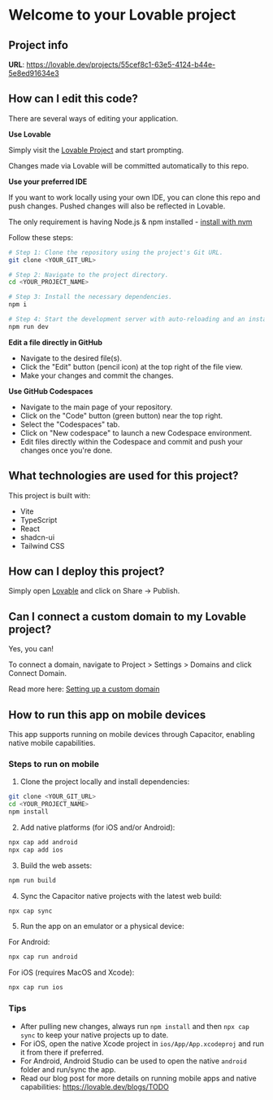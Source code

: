 
# Welcome to your Lovable project

## Project info

**URL**: https://lovable.dev/projects/55cef8c1-63e5-4124-b44e-5e8ed91634e3

## How can I edit this code?

There are several ways of editing your application.

**Use Lovable**

Simply visit the [Lovable Project](https://lovable.dev/projects/55cef8c1-63e5-4124-b44e-5e8ed91634e3) and start prompting.

Changes made via Lovable will be committed automatically to this repo.

**Use your preferred IDE**

If you want to work locally using your own IDE, you can clone this repo and push changes. Pushed changes will also be reflected in Lovable.

The only requirement is having Node.js & npm installed - [install with nvm](https://github.com/nvm-sh/nvm#installing-and-updating)

Follow these steps:

```sh
# Step 1: Clone the repository using the project's Git URL.
git clone <YOUR_GIT_URL>

# Step 2: Navigate to the project directory.
cd <YOUR_PROJECT_NAME>

# Step 3: Install the necessary dependencies.
npm i

# Step 4: Start the development server with auto-reloading and an instant preview.
npm run dev
```

**Edit a file directly in GitHub**

- Navigate to the desired file(s).
- Click the "Edit" button (pencil icon) at the top right of the file view.
- Make your changes and commit the changes.

**Use GitHub Codespaces**

- Navigate to the main page of your repository.
- Click on the "Code" button (green button) near the top right.
- Select the "Codespaces" tab.
- Click on "New codespace" to launch a new Codespace environment.
- Edit files directly within the Codespace and commit and push your changes once you're done.

## What technologies are used for this project?

This project is built with:

- Vite
- TypeScript
- React
- shadcn-ui
- Tailwind CSS

## How can I deploy this project?

Simply open [Lovable](https://lovable.dev/projects/55cef8c1-63e5-4124-b44e-5e8ed91634e3) and click on Share -> Publish.

## Can I connect a custom domain to my Lovable project?

Yes, you can!

To connect a domain, navigate to Project > Settings > Domains and click Connect Domain.

Read more here: [Setting up a custom domain](https://docs.lovable.dev/tips-tricks/custom-domain#step-by-step-guide)

## How to run this app on mobile devices

This app supports running on mobile devices through Capacitor, enabling native mobile capabilities.

### Steps to run on mobile

1. Clone the project locally and install dependencies:

```sh
git clone <YOUR_GIT_URL>
cd <YOUR_PROJECT_NAME>
npm install
```

2. Add native platforms (for iOS and/or Android):

```sh
npx cap add android
npx cap add ios
```

3. Build the web assets:

```sh
npm run build
```

4. Sync the Capacitor native projects with the latest web build:

```sh
npx cap sync
```

5. Run the app on an emulator or a physical device:

For Android:

```sh
npx cap run android
```

For iOS (requires MacOS and Xcode):

```sh
npx cap run ios
```

### Tips

- After pulling new changes, always run `npm install` and then `npx cap sync` to keep your native projects up to date.
- For iOS, open the native Xcode project in `ios/App/App.xcodeproj` and run it from there if preferred.
- For Android, Android Studio can be used to open the native `android` folder and run/sync the app.
- Read our blog post for more details on running mobile apps and native capabilities: https://lovable.dev/blogs/TODO

